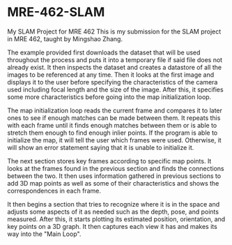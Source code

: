 # MRE-462-SLAM
My SLAM Project for MRE 462
This is my submission for the SLAM project in MRE 462, taught by Mingshao Zhang. 

  The example provided first downloads the dataset that will be used throughout the process and puts it into a temporary file if said file does not already exist. It then inspects the dataset and creates a datastore of all the images to be referenced at any time. Then it looks at the first image and displays it to the user before specifying the characteristics of the camera used including focal length and the size of the image. After this, it specifies some more characteristics before going into the map initialization loop.

  The map initialization loop reads the current frame and compares it to later ones to see if enough matches can be made between them. It repeats this with each frame until it finds enough matches between them or is able to stretch them enough to find enough inlier points. If the program is able to initialize the map, it will tell the user which frames were used. Otherwise, it will show an error statement saying that it is unable to initialize it.

  The next section stores key frames according to specific map points. It looks at the frames found in the previous section and finds the connections between the two. It then uses information gathered in previous sections to add 3D map points as well as some of their characteristics and shows the correspondences in each frame.

  It then begins a section that tries to recognize where it is in the space and adjusts some aspects of it as needed such as the depth, pose, and points measured. After this, it starts plotting its estimated position, orientation, and key points on a 3D graph. It then captures each view it has and makes its way into the "Main Loop".

  
